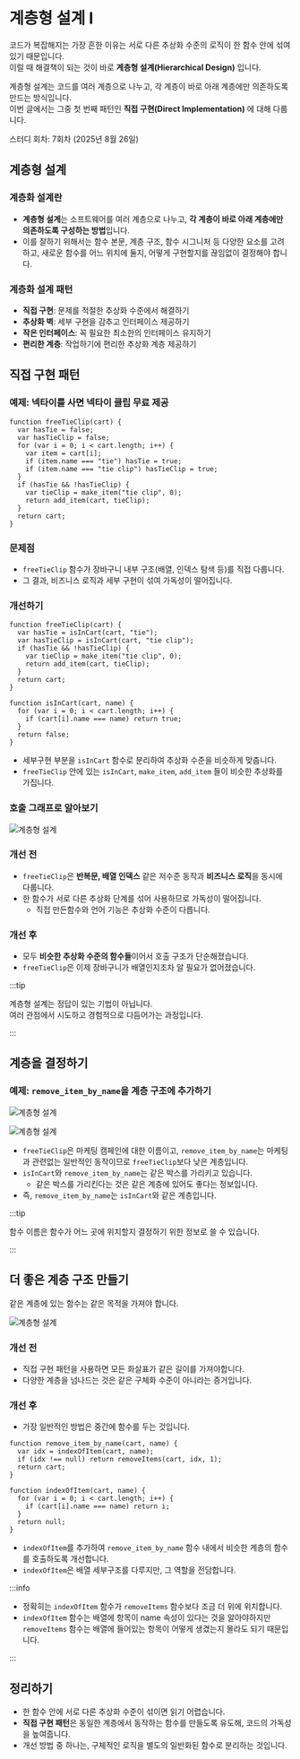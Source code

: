 # 계층형 설계 I

코드가 복잡해지는 가장 흔한 이유는 서로 다른 추상화 수준의 로직이 한 함수 안에 섞여 있기 때문입니다.<br/>
이럴 때 해결책이 되는 것이 바로 **계층형 설계(Hierarchical Design)** 입니다.

계층형 설계는 코드를 여러 계층으로 나누고, 각 계층이 바로 아래 계층에만 의존하도록 만드는 방식입니다.<br/>
이번 글에서는 그중 첫 번째 패턴인 **직접 구현(Direct Implementation)** 에 대해 다룹니다.

<span class="study-date"> 스터디 회차: 7회차 (2025년 8월 26일)</span>

## 계층형 설계

### 계층화 설계란

- **계층형 설계**는 소프트웨어를 여러 계층으로 나누고, **각 계층이 바로 아래 계층에만 의존하도록 구성하는 방법**입니다.
- 이를 잘하기 위해서는 함수 본문, 계층 구조, 함수 시그니처 등 다양한 요소를 고려하고, 새로운 함수를 어느 위치에 둘지, 어떻게 구현할지를 끊임없이 결정해야 합니다.

### 계층화 설계 패턴

- **직접 구현**: 문제를 적절한 추상화 수준에서 해결하기
- **추상화 벽**: 세부 구현을 감추고 인터페이스 제공하기
- **작은 인터페이스**: 꼭 필요한 최소한의 인터페이스 유지하기
- **편리한 계층**: 작업하기에 편리한 추상화 계층 제공하기

## 직접 구현 패턴

### 예제: 넥타이를 사면 넥타이 클립 무료 제공

```tsx{2-8}
function freeTieClip(cart) {
  var hasTie = false;
  var hasTieClip = false;
  for (var i = 0; i < cart.length; i++) {
    var item = cart[i];
    if (item.name === "tie") hasTie = true;
    if (item.name === "tie clip") hasTieClip = true;
  }
  if (hasTie && !hasTieClip) {
    var tieClip = make_item("tie clip", 0);
    return add_item(cart, tieClip);
  }
  return cart;
}
```

### 문제점

- `freeTieClip` 함수가 장바구니 내부 구조(배열, 인덱스 탐색 등)를 직접 다룹니다.
- 그 결과, 비즈니스 로직과 세부 구현이 섞여 가독성이 떨어집니다.

### 개선하기

```tsx{2,3,11-16}
function freeTieClip(cart) {
  var hasTie = isInCart(cart, "tie");
  var hasTieClip = isInCart(cart, "tie clip");
  if (hasTie && !hasTieClip) {
    var tieClip = make_item("tie clip", 0);
    return add_item(cart, tieClip);
  }
  return cart;
}

function isInCart(cart, name) {
  for (var i = 0; i < cart.length; i++) {
    if (cart[i].name === name) return true;
  }
  return false;
}
```

- 세부구현 부분을 `isInCart` 함수로 분리하여 추상화 수준을 비슷하게 맞춥니다.
- `freeTieClip` 안에 있는 `isInCart`, `make_item`, `add_item` 들이 비슷한 추상화를 가집니다.

### 호출 그래프로 알아보기

![계층형 설계](/images/8-1.webp)

### 개선 전

- `freeTieClip`은 **반복문, 배열 인덱스** 같은 저수준 동작과 **비즈니스 로직**을 동시에 다룹니다.
- 한 함수가 서로 다른 추상화 단계를 섞어 사용하므로 가독성이 떨어집니다.
  - 직접 만든함수와 언어 기능은 추상화 수준이 다릅니다.

### 개선 후

- 모두 **비슷한 추상화 수준의 함수들**이어서 호출 구조가 단순해졌습니다.
- `freeTieClip`은 이제 장바구니가 배열인지조차 알 필요가 없어졌습니다.

:::tip

계층형 설계는 정답이 있는 기법이 아닙니다.<br/>
여러 관점에서 시도하고 경험적으로 다듬어가는 과정입니다.

:::

## 계층을 결정하기

### 예제: `remove_item_by_name`을 계층 구조에 추가하기

![계층형 설계](/images/8-2.webp)

![계층형 설계](/images/8-3.webp)

- `freeTieClip`은 마케팅 캠페인에 대한 이름이고, `remove_item_by_name`는 마케팅과 관련없는 일반적인 동작이므로 `freeTieClip`보다 낮은 계층입니다.
- `isInCart`와 `remove_item_by_name`는 같은 박스를 가리키고 있습니다.
  - 같은 박스를 가리킨다는 것은 같은 계층에 있어도 좋다는 정보입니다.
- 즉, `remove_item_by_name`는 `isInCart`와 같은 계층입니다.

:::tip

함수 이름은 함수가 어느 곳에 위치할지 결정하기 위한 정보로 쓸 수 있습니다.

:::

## 더 좋은 계층 구조 만들기

같은 계층에 있는 함수는 같은 목적을 가져야 합니다.

![계층형 설계](/images/8-4.webp)

### 개선 전

- 직접 구현 패턴을 사용하면 모든 화살표가 같은 길이를 가져야합니다.
- 다양한 계층을 넘나드는 것은 같은 구체화 수준이 아니라는 증거입니다.

### 개선 후

- 가장 일반적인 방법은 중간에 함수를 두는 것입니다.

```tsx{2,7-12}
function remove_item_by_name(cart, name) {
  var idx = indexOfItem(cart, name);
  if (idx !== null) return removeItems(cart, idx, 1);
  return cart;
}

function indexOfItem(cart, name) {
  for (var i = 0; i < cart.length; i++) {
    if (cart[i].name === name) return i;
  }
  return null;
}
```

- `indexOfItem`를 추가하여 `remove_item_by_name` 함수 내에서 비슷한 계층의 함수를 호출하도록 개선합니다.
- `indexOfItem`은 배열 세부구조를 다루지만, 그 역할을 전담합니다.

:::info

- 정확히는 `indexOfItem` 함수가 `removeItems` 함수보다 조금 더 위에 위치합니다.
- `indexOfItem` 함수는 배열에 항목이 name 속성이 있다는 것을 알아야하지만 `removeItems` 함수는 배열에 들어있는 항목이 어떻게 생겼는지 몰라도 되기 때문입니다.

:::

## 정리하기

- 한 함수 안에 서로 다른 추상화 수준이 섞이면 읽기 어렵습니다.
- **직접 구현 패턴**은 동일한 계층에서 동작하는 함수를 만들도록 유도해, 코드의 가독성을 높여줍니다.
- 개선 방법 중 하나는, 구체적인 로직을 별도의 일반화된 함수로 분리하는 것입니다.
